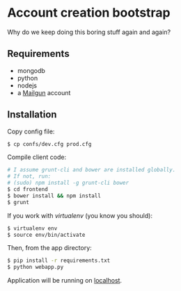 # Account creation bootstrap

Why do we keep doing this boring stuff again and again?

## Requirements

* mongodb
* python
* nodejs
* a [Mailgun](http://www.mailgun.com/) account

## Installation

Copy config file:

```bash
$ cp confs/dev.cfg prod.cfg
```

Compile client code:

```bash
# I assume grunt-cli and bower are installed globally.
# If not, run:
# (sudo) npm install -g grunt-cli bower
$ cd frontend
$ bower install && npm install
$ grunt
```

If you work with _virtualenv_ (you know you should):

```bash
$ virtualenv env
$ source env/bin/activate
```

Then, from the app directory:

```bash
$ pip install -r requirements.txt
$ python webapp.py
```

Application will be running on [localhost](http://localhost:5000).
